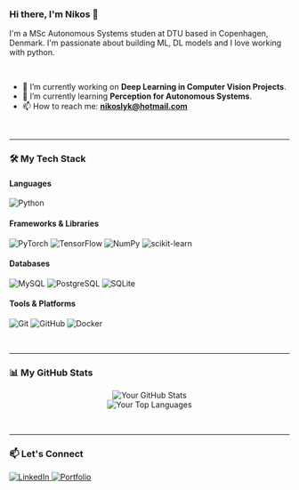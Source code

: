 ### Hi there, I'm Nikos 👋

I'm a MSc Autonomous Systems studen at DTU based in Copenhagen, Denmark. I'm passionate about building ML, DL models and I love working with python.

<br />

* 🔭 I’m currently working on **Deep Learning in Computer Vision Projects**.
* 🌱 I’m currently learning **Perception for Autonomous Systems**.
* 📫 How to reach me: **nikoslyk@hotmail.com**

<br />

---

### 🛠️ My Tech Stack

#### Languages
<p>
  <img src="https://img.shields.io/badge/Python-3776AB?style=for-the-badge&logo=python&logoColor=white" alt="Python">
  </p>

#### Frameworks & Libraries
<p>
  <img src="https://img.shields.io/badge/PyTorch-EE4C2C?style=for-the-badge&logo=pytorch&logoColor=white" alt="PyTorch">
  <img src="https://img.shields.io/badge/TensorFlow-FF6F00?style=for-the-badge&logo=tensorflow&logoColor=white" alt="TensorFlow">
  <img src="https://img.shields.io/badge/NumPy-013243?style=for-the-badge&logo=numpy&logoColor=white" alt="NumPy">
  <img src="https://img.shields.io/badge/scikit--learn-F7931E?style=for-the-badge&logo=scikitlearn&logoColor=black" alt="scikit-learn">
</p>

#### Databases
<p>
  <img src="https://img.shields.io/badge/MySQL-4479A1?style=for-the-badge&logo=mysql&logoColor=white" alt="MySQL">
  <img src="https://img.shields.io/badge/PostgreSQL-4169E1?style=for-the-badge&logo=postgresql&logoColor=white" alt="PostgreSQL">
  <img src="https://img.shields.io/badge/SQLite-003B57?style=for-the-badge&logo=sqlite&logoColor=white" alt="SQLite">
</p>

#### Tools & Platforms
<p>
  <img src="https://img.shields.io/badge/Git-F05032?style=for-the-badge&logo=git&logoColor=white" alt="Git">
  <img src="https://img.shields.io/badge/GitHub-181717?style=for-the-badge&logo=github&logoColor=white" alt="GitHub">
  <img src="https://img.shields.io/badge/Docker-2496ED?style=for-the-badge&logo=docker&logoColor=white" alt="Docker">
  </p>

<br />

---

### 📊 My GitHub Stats

<p align="center">
  <img src="https://github-readme-stats.vercel.app/api?username=NikosLyk&show_icons=true&theme=github_dark&include_all_commits=true&count_private=true" alt="Your GitHub Stats" />
  
  <br/>
  
  <img src="https://github-readme-stats.vercel.app/api/top-langs/?username=NikosLyk&layout=compact&theme=github_dark" alt="Your Top Languages" />
</p>

<br />

---

### 📫 Let's Connect

<p align="left">
  <a href="https://www.linkedin.com/in/nikos-lykouresis-452bba21a/" target="_blank">
    <img src="https://img.shields.io/badge/LinkedIn-0077B5?style=for-the-badge&logo=linkedin&logoColor=white" alt="LinkedIn">
  </a>
  <a href="https://#" target="_blank">
    <img src="https://img.shields.io/badge/Portfolio-YourColor?style=for-the-badge&logo=YourLogo&logoColor=white" alt="Portfolio">
    </a>
  </a>
</svg>
</p>
